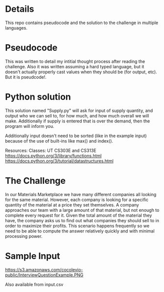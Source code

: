 # Details
 This repo contains pseudocode and the solution to the challenge in multiple languages.

# Pseudocode
 This was written to detail my intitial thought process after reading the challenge. Also it was written assuming a hard typed language, but it doesn't actually properly cast values when they should be (for output, etc). But it is pseudcode!. 

# Python solution
 This solution named "Supply.py" will ask for input of supply quantity, and output who we can sell to, for how much, and how much overall we will make. Additionally if supply is entered that is over the demand, then the program will inform you.

 Additionally input doesn't need to be sorted (like in the example input) because of the use of built-ins like max() and index().

 Resources:
    Classes: UT CS303E and CS313E
    https://docs.python.org/3/library/functions.html
    https://docs.python.org/3/tutorial/datastructures.html


# The Challenge
 In our Materials Marketplace we have many different companies all looking for the same material. However, each company is looking for a specific quantity of the material at a price they set themselves. A company approaches our team with a large amount of that material, but not enough to complete every request for it. Given the total amount of the material they have, the company asks us to find out what companies they should sell to in order to maximize their profits. This scenario happens frequently so we need to be able to compute the answer relatively quickly and with minimal processing power.

# Sample Input
 https://s3.amazonaws.com/cocolevio-public/InterviewQuestionExample.PNG
 
 Also available from input.csv